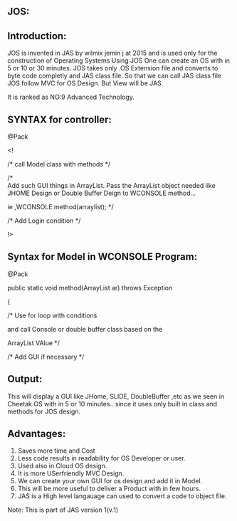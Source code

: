 






JOS:
---

Introduction:
--------------
JOS  is  invented   in  JAS  by  wilmix  jemin  j  at 2015  and  is  used    only   for the    construction   of  Operating  Systems
Using    JOS   One  can create   an  OS   with  in  5  or 10 or  30 minutes. JOS    takes   only  .OS  Extension
file  and  converts  to  byte code  completly and  JAS  class file.
So  that   we  can   call   JAS class file 
JOS  follow   MVC   for   OS  Design.
But   View   will   be  JAS.

It  is   ranked  as NO:9 Advanced Technology.  


SYNTAX for  controller:
---------------------

<JOS>

@Pack

<! 

/*  call   Model  class  with  methods */

/*  
Add  such   GUI  things  in  ArrayList.
Pass  the  ArrayList   object  needed  like
JHOME Design  or  Double  Buffer Deign  to  WCONSOLE  method...

ie ,WCONSOLE.method(arraylist); */

/* Add   Login  condition  */

!>

</JOS>


Syntax  for  Model  in WCONSOLE Program: 
---------------------------------------

<JOS>

@Pack

<Method>

public  static   void   method(ArrayList  ar)  throws  Exception

{

/*  Use    for   loop  with   conditions

and call  Console  or  double  buffer  class  based  on  the

ArrayList   VAlue  */

/*  Add  GUI  if  necessary  */

</JOS>


Output:
-------
This   will   display  a   GUI  like  JHome,
SLIDE, DoubleBuffer  ,etc  as   we  seen
in Cheetak  OS  with  in   5  or  10  minutes..
since  it  uses  only  built in  class
and  methods  for  JOS  design.


Advantages:
-----------
1)  Saves more  time  and  Cost
2)  Less  code  results  in   readability  for  OS  Developer or user.
3)  Used   also  in Cloud  OS  design.
4)  It  is  more   USerfriendly  MVC Design.
5)  We  can  create  your  own  GUI   for
os  design  and  add  it  in  Model.
6)  This   will  be   more  useful    to  deliver  a  Product   with  in  few hours.
7)  JAS  is  a  High  level  langauage  can   used  to  convert  a  code  to  object  file.


Note:  This   is  part  of  JAS version 1(v.1)

